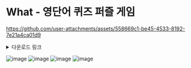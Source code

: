 # What - 영단어 퀴즈 퍼즐 게임

https://github.com/user-attachments/assets/558669c1-be45-4533-8192-7e21a4ca01d9

<details>
<summary> 다운로드 링크 </summary>
<div markdown="1">
https://drive.google.com/file/d/1M_t-TR-0_5n9P8NAjiBH36wcJxbfQAic/view?usp=sharing
</div>
</details>
  
![image](https://github.com/user-attachments/assets/df2ac7bf-4ef5-40af-9577-80fa90dd4693)
![image](https://github.com/user-attachments/assets/ed8ca24c-5ae8-42bf-a41c-4db182e23176)
![image](https://github.com/user-attachments/assets/51613e0d-7862-4ca3-9bc6-70b8b55f7eb1)
![image](https://github.com/user-attachments/assets/d4252771-3c03-47e0-8449-31792882a585)


